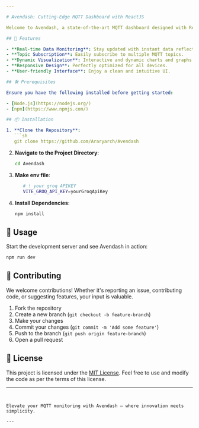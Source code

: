 ```yaml
---

# Avendash: Cutting-Edge MQTT Dashboard with ReactJS

Welcome to Avendash, a state-of-the-art MQTT dashboard designed with ReactJS for seamless, real-time monitoring of MQTT topics and messages. Experience unparalleled performance and an intuitive interface that brings your data to life.

## 🚀 Features

- **Real-time Data Monitoring**: Stay updated with instant data reflection.
- **Topic Subscription**: Easily subscribe to multiple MQTT topics.
- **Dynamic Visualization**: Interactive and dynamic charts and graphs.
- **Responsive Design**: Perfectly optimized for all devices.
- **User-friendly Interface**: Enjoy a clean and intuitive UI.

## 🛠 Prerequisites

Ensure you have the following installed before getting started:

- [Node.js](https://nodejs.org/)
- [npm](https://www.npmjs.com/)

## 📦 Installation

1. **Clone the Repository**:
   ```sh
   git clone https://github.com/Araryarch/Avendash
   ```
2. **Navigate to the Project Directory**:
   ```sh
   cd Avendash
   ```
3. **Make env file**:
   ```sh
      # ! your groq APIKEY 
      VITE_GROQ_API_KEY=yourGroqApiKey
   ```
4. **Install Dependencies**:
   ```sh
   npm install
   ```

## 🚀 Usage

Start the development server and see Avendash in action:

```sh
npm run dev
```

## 🤝 Contributing

We welcome contributions! Whether it's reporting an issue, contributing code, or suggesting features, your input is valuable.

1. Fork the repository
2. Create a new branch (`git checkout -b feature-branch`)
3. Make your changes
4. Commit your changes (`git commit -m 'Add some feature'`)
5. Push to the branch (`git push origin feature-branch`)
6. Open a pull request

## 📜 License

This project is licensed under the [MIT License](LICENSE). Feel free to use and modify the code as per the terms of this license.

---
```


Elevate your MQTT monitoring with Avendash – where innovation meets simplicity.

---

